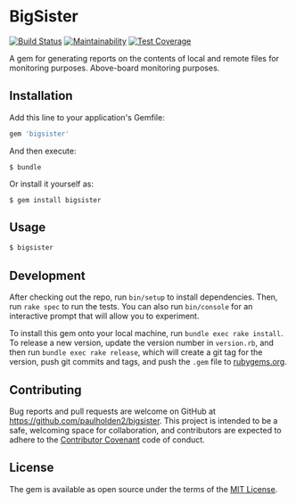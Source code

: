 # BigSister

[![Build Status](https://travis-ci.org/strians/bigsister.svg?branch=master)](https://travis-ci.org/strians/bigsister) [![Maintainability](https://api.codeclimate.com/v1/badges/5c5e63e8a1c0f3830129/maintainability)](https://codeclimate.com/github/paulholden2/bigsister/maintainability) [![Test Coverage](https://api.codeclimate.com/v1/badges/5c5e63e8a1c0f3830129/test_coverage)](https://codeclimate.com/github/paulholden2/bigsister/test_coverage)

A gem for generating reports on the contents of local and remote files for monitoring purposes. Above-board monitoring purposes.

## Installation

Add this line to your application's Gemfile:

```ruby
gem 'bigsister'
```

And then execute:

    $ bundle

Or install it yourself as:

    $ gem install bigsister

## Usage

```ruby
$ bigsister
```

## Development

After checking out the repo, run `bin/setup` to install dependencies. Then, run `rake spec` to run the tests. You can also run `bin/console` for an interactive prompt that will allow you to experiment.

To install this gem onto your local machine, run `bundle exec rake install`. To release a new version, update the version number in `version.rb`, and then run `bundle exec rake release`, which will create a git tag for the version, push git commits and tags, and push the `.gem` file to [rubygems.org](https://rubygems.org).

## Contributing

Bug reports and pull requests are welcome on GitHub at https://github.com/paulholden2/bigsister. This project is intended to be a safe, welcoming space for collaboration, and contributors are expected to adhere to the [Contributor Covenant](http://contributor-covenant.org) code of conduct.

## License

The gem is available as open source under the terms of the [MIT License](https://opensource.org/licenses/MIT).
